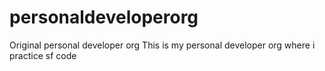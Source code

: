 # personaldeveloperorg
Original personal developer org
This is my personal developer org where i practice sf code
